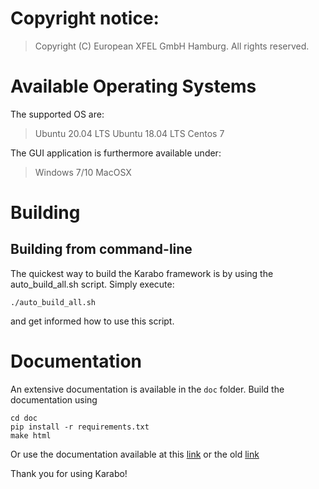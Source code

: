 # Copyright notice:

> Copyright (C) European XFEL GmbH Hamburg. All rights reserved.


# Available Operating Systems

The supported OS are: 

> Ubuntu 20.04 LTS
> Ubuntu 18.04 LTS
> Centos 7

The GUI application is furthermore available under:

> Windows 7/10
> MacOSX

# Building

## Building from command-line ###

The quickest way to build the Karabo framework is by using the auto_build_all.sh script. Simply execute:
    
    ./auto_build_all.sh

and get informed how to use this script.


# Documentation

An extensive documentation is available in the `doc` folder.
Build the documentation using

    cd doc
    pip install -r requirements.txt
    make html

Or use the documentation available at this [link](https://rtd.xfel.eu/docs/karabo/en/latest/)
or the old [link](https://in.xfel.eu/readthedocs/docs/karabo/en/latest/)

Thank you for using Karabo!

